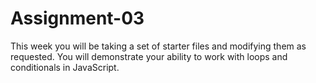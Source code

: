 # Assignment-03
This week you will be taking a set of starter files and modifying them as requested. You will demonstrate your ability to work with loops and conditionals in JavaScript.
